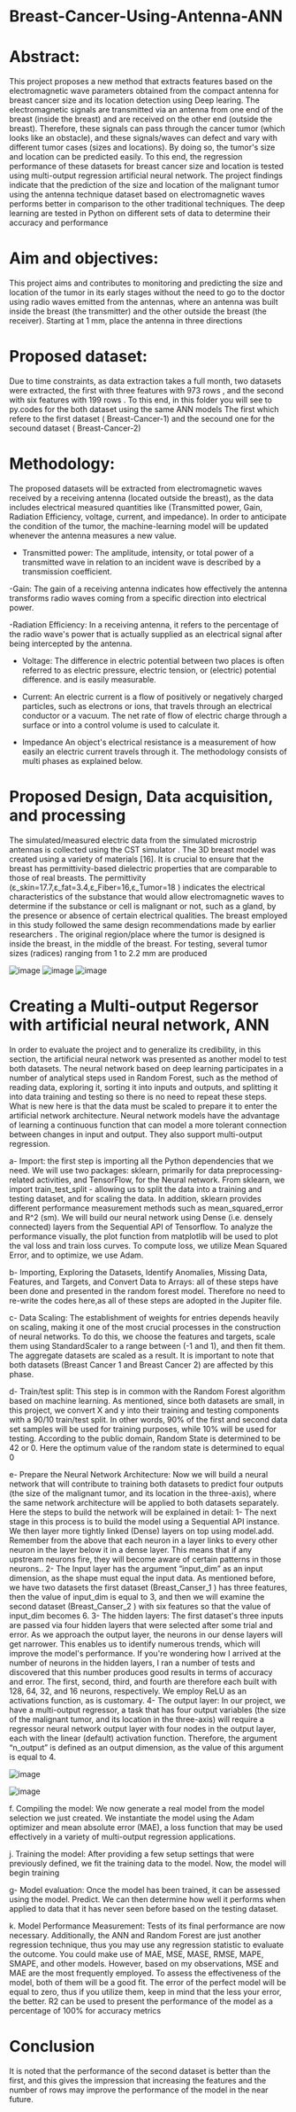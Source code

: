 # Breast-Cancer-Using-Antenna-ANN
# Abstract: 

This project proposes a new method that extracts features based on the electromagnetic wave parameters obtained from the compact antenna for breast cancer size and its location detection using  Deep learing. The electromagnetic signals are transmitted via an antenna from one end of the breast (inside the breast) and are received on the other end (outside the breast). Therefore, these signals can pass through the cancer tumor (which looks like an obstacle), and these signals/waves can defect and vary with different tumor cases (sizes and locations). By doing so, the tumor's size and location can be predicted easily. To this end,  the regression performance of these datasets for breast cancer size and location is tested using multi-output regression artificial neural network. The project findings indicate that the prediction of the size and location of the malignant tumor using the antenna technique dataset based on electromagnetic waves performs better in comparison to the other traditional techniques. The deep learning are tested in Python on different sets of data to determine their accuracy and performance

# Aim and objectives: 

This project aims and contributes to monitoring and predicting the size and location of the tumor in its early stages without the need to go to the doctor using radio waves emitted from the antennas, where an antenna was built inside the breast (the transmitter) and the other outside the breast (the receiver). Starting at 1 mm, place the antenna in three directions

# Proposed dataset:

Due to time constraints, as data extraction takes a full month, two datasets were extracted, the first with three features with 973 rows  , and the second with six features with 199 rows . To this end, in this folder you will see to py.codes for the both dataset using the same ANN models The first which refere to the first dataset ( Breast-Cancer-1) and the secound one for the secound dataset ( Breast-Cancer-2) 




# Methodology:  

The proposed datasets  will be extracted from electromagnetic waves received by a receiving antenna (located outside the breast), as the data includes electrical measured quantities like (Transmitted power, Gain, Radiation Efficiency, voltage, current, and impedance). In order to anticipate the condition of the tumor, the machine-learning model will be updated whenever the antenna measures a new value.

- Transmitted power: The amplitude, intensity, or total power of a transmitted wave in relation to an incident wave is described by a transmission coefficient.

-Gain: The gain of a receiving antenna indicates how effectively the antenna transforms radio waves coming from a specific direction into electrical power.

-Radiation Efficiency: In a receiving antenna, it refers to the percentage of the radio wave's power that is actually supplied as an electrical signal after being   intercepted by the antenna.

- Voltage: The difference in electric potential between two places is often referred to as electric pressure, electric tension, or (electric) potential difference. and is easily measurable.

- Current: An electric current is a flow of positively or negatively charged particles, such as electrons or ions, that travels through an electrical conductor or a vacuum. The net rate of flow of electric charge through a surface or into a control volume is used to calculate it.

- Impedance An object's electrical resistance is a measurement of how easily an electric current travels through it.
 The methodology consists of multi phases as explained below.
 
# Proposed Design, Data acquisition, and processing 
The simulated/measured electric data from the simulated microstrip antennas is collected using the CST simulator . The 3D breast model was created using a variety of materials [16]. It is crucial to ensure that the breast has permittivity-based dielectric properties that are comparable to those of real breasts. The permittivity (ε_skin=17.7,ε_fat=3.4,ε_Fiber=16,ε_Tumor=18  ) indicates the electrical characteristics of the substance that would allow electromagnetic waves to determine if the substance or cell is malignant or not, such as a gland, by the presence or absence of certain electrical qualities. The breast employed in this study followed the same design recommendations made by earlier researchers . The original region/place where the tumor is designed is inside the breast, in the middle of the breast. For testing, several tumor sizes (radices) ranging from 1 to 2.2 mm are produced

![image](https://user-images.githubusercontent.com/123154408/215286475-6e4d3da6-d4f5-415a-9b1d-60f53880f977.png) ![image](https://user-images.githubusercontent.com/123154408/215286488-96b7e8d8-2f24-4cde-903e-83e38d7c8910.png) ![image](https://user-images.githubusercontent.com/123154408/215286491-4fb4b3ac-6db3-4d19-8c09-2d01863014bc.png)





# Creating a Multi-output Regersor with artificial neural network,  ANN

In order to evaluate the project and to generalize its credibility, in this section, the artificial neural network was presented as another model to test both datasets. The neural network based on deep learning participates in a number of analytical steps used in Random Forest, such as the method of reading data, exploring it, sorting it into inputs and outputs, and splitting it into data training and testing so there is no need to repeat these steps. What is new here is that the data must be scaled to prepare it to enter the artificial network architecture.  Neural network models have the advantage of learning a continuous function that can model a more tolerant connection between changes in input and output. They also support multi-output regression. 

a-	Import: the first step is importing all the Python dependencies that we need. We will use two packages: sklearn, primarily for data preprocessing-related activities, and TensorFlow, for the Neural network. From sklearn, we import train_test_split - allowing us to split the data into a training and testing dataset, and for scaling the data. In addition, sklearn provides different performance measurement methods such as mean_squared_error and R^2 (sm). We will build our neural network using Dense (i.e. densely connected) layers from the Sequential API of Tensorflow. To analyze the performance visually, the plot function from matplotlib will be used to plot the val loss and train loss curves. To compute loss, we utilize Mean Squared Error, and to optimize, we use Adam.

b-	Importing, Exploring the Datasets, Identify Anomalies, Missing Data, Features, and Targets, and Convert Data to Arrays: all of these steps have been done and presented in the random forest model. Therefore no need to re-write the codes here,as all of these steps are adopted in the Jupiter file. 

c-	Data Scaling: The establishment of weights for entries depends heavily on scaling, making it one of the most crucial processes in the construction of neural networks. To do this, we choose the features and targets, scale them using StandardScaler to a range between (-1 and 1), and then fit them. The aggregate datasets are scaled as a result. It is important to note that both datasets (Breast Cancer 1 and Breast Cancer 2) are affected by this phase.

d-	Train/test split: This step is in common with the Random Forest algorithm based on machine learning. As mentioned, since both datasets are small, in this project, we convert X and y into their training and testing components with a 90/10 train/test split. In other words, 90% of the first and second data set samples will be used for training purposes, while 10% will be used for testing. According to the public domain, Random State is determined to be 42 or 0. Here the optimum value of the random state is determined to equal 0

e-	Prepare the Neural Network Architecture:  Now we will build a neural network that will contribute to training both datasets to predict four outputs (the size of the malignant tumor, and its location in the three-axis), where the same network architecture will be applied to both datasets separately. Here the steps to build the network will be explained in detail:
1-	The next stage in this process is to build the model using a Sequential API instance. We then layer more tightly linked (Dense) layers on top using model.add. Remember from the above that each neuron in a layer links to every other neuron in the layer below it in a dense layer. This means that if any upstream neurons fire, they will become aware of certain patterns in those neurons..
2-	The Input layer has the argument “input_dim” as an input dimension, as the shape must equal the input data. As mentioned before, we have two datasets the first dataset (Breast_Canser_1 ) has three features, then the value of input_dim is equal to 3, and then we will examine the second dataset (Breast_Canser_2 ) with six features so that the value of input_dim  becomes 6. 
3-	The hidden layers: The first dataset's three inputs are passed via four hidden layers that were selected after some trial and error. As we approach the output layer, the neurons in our dense layers will get narrower. This enables us to identify numerous trends, which will improve the model's performance. If you're wondering how I arrived at the number of neurons in the hidden layers, I ran a number of tests and discovered that this number produces good results in terms of accuracy and error. The first, second, third, and fourth are therefore each built with 128, 64, 32, and 16 neurons, respectively. We employ ReLU as an activations function, as is customary.
4-	The output layer: In our project, we have a multi-output regressor, a task that has four output variables (the size of the malignant tumor, and its location in the three-axis) will require a regressor neural network output layer with four nodes in the output layer, each with the linear (default) activation function. Therefore, the argument “n_output” is defined as an output dimension, as the value of this argument is equal to 4. 

![image](https://user-images.githubusercontent.com/123154408/215285660-2f40c52b-ab7b-4a6f-83d4-80ab4a890655.png)



![image](https://user-images.githubusercontent.com/123154408/215286311-920b6b53-61b1-4a93-8943-36ecbb5793f6.png)





f.	Compiling the model: We now generate a real model from the model selection we just created. We instantiate the model using the Adam optimizer and mean absolute error (MAE), a loss function that may be used effectively in a variety of multi-output regression applications.

j.	Training the model: After providing a few setup settings that were previously defined, we fit the training data to the model. Now, the model will begin training

g- Model evaluation: Once the model has been trained, it can be assessed using the model. Predict. We can then determine how well it performs when applied to data that it has never seen before based on the testing dataset.

k.	Model Performance Measurement: Tests of its final performance are now necessary. Additionally, the ANN and Random Forest are just another regression technique, thus you may use any regression statistic to evaluate the outcome. You could make use of MAE, MSE, MASE, RMSE, MAPE, SMAPE, and other models. However, based on my observations, MSE and MAE are the most frequently employed. To assess the effectiveness of the model, both of them will be a good fit. The error of the perfect model will be equal to zero, thus if you utilize them, keep in mind that the less your error, the better. R2 can be used to present the performance of the model as a percentage of 100% for accuracy metrics


# Conclusion
It is noted that the performance of the second dataset is better than the first, and this gives the impression that increasing the features and the number of rows may improve the performance of the model in the near future.
